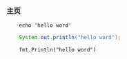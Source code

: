 ### 主页

```` shell
    echo 'hello word'
````

```` java
    System.out.println("hello word");
````

```` google cloud
    fmt.Println("hello word")
````
